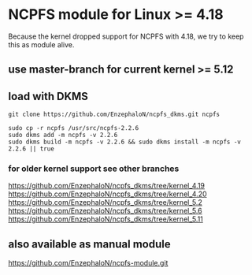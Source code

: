 # NCPFS module for Linux >= 4.18 #
Because the kernel dropped support for NCPFS with 4.18, we try to keep this as module alive.

## use master-branch for current kernel >= 5.12 ##

## load with DKMS ##

    git clone https://github.com/EnzephaloN/ncpfs_dkms.git ncpfs

    sudo cp -r ncpfs /usr/src/ncpfs-2.2.6
    sudo dkms add -m ncpfs -v 2.2.6
    sudo dkms build -m ncpfs -v 2.2.6 && sudo dkms install -m ncpfs -v 2.2.6 || true

### for older kernel support see other branches ###
https://github.com/EnzephaloN/ncpfs_dkms/tree/kernel_4.19
https://github.com/EnzephaloN/ncpfs_dkms/tree/kernel_4.20
https://github.com/EnzephaloN/ncpfs_dkms/tree/kernel_5.2
https://github.com/EnzephaloN/ncpfs_dkms/tree/kernel_5.6
https://github.com/EnzephaloN/ncpfs_dkms/tree/kernel_5.11

## also available as manual module ##

https://github.com/EnzephaloN/ncpfs-module.git
